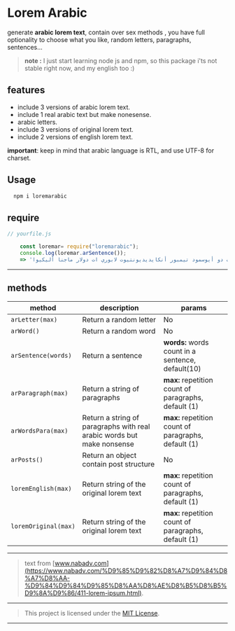 # Lorem Arabic

 generate **arabic lorem text**, contain over sex methods , you have full optionality to choose what you like, random letters, paragraphs, sentences...
 
>**note :** I just start learning node js and npm, so this package i'ts not stable right now, and my english too :)

## features

- include 3 versions of arabic lorem text.
- include 1 real arabic text but make nonesense.
- arabic letters.
- include  3 versions of original lorem text.
- include 2 versions of english lorem text.

**important**: keep in mind that arabic language is RTL, and use UTF-8 for charset.

## Usage

```bash
  npm i loremarabic
```

## require

```js
// yourfile.js

    const loremar= require("loremarabic");
    console.log(loremar.arSentence());
    => 'لوريم ايبسوم دولار سيت أميت ,كونسيكتيتور أدايبا يسكينج أليايت,سيت دو أيوسمود تيمبور أنكايديديونتيوت لابوري ات دولار ماجنا أليكيوا '
```

****

## methods

| method |  description | params |
|----------|----------------|----------|
| `arLetter(max)` | Return a random letter | No |
| `arWord()` | Return a random   word | No |
| `arSentence(words)` | Return a  sentence |**words:**  words count in a sentence, default(10)|
| `arParagraph(max)` | Return a string of paragraphs |**max:**  repetition count of paragraphs, default (1)|
| `arWordsPara(max)` | Return a string of paragraphs with real arabic words but make nonsense |**max:**  repetition count of paragraphs, default (1)|
| `arPosts()` | Return an object contain post structure | No|
| `loremEnglish(max)` | Return string of the original lorem text | **max:**  repetition count of paragraphs, default (1)| |
| `loremOriginal(max)` | Return string of the original lorem text | **max:**  repetition count of paragraphs, default (1)| |

****

> text from [www.nabadv.com](https://www.nabadv.com/%D9%85%D9%82%D8%A7%D9%84%D8%A7%D8%AA-%D9%84%D9%84%D9%85%D8%AA%D8%AE%D8%B5%D8%B5%D9%8A%D9%86/411-lorem-ipsum.html).

****

>This project is licensed under the [MIT License](http://en.wikipedia.org/wiki/MIT_License).

****